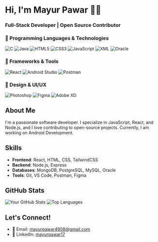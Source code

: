 # Hi, I'm Mayur Pawar 👋🏻
### Full-Stack Developer | Open Source Contributor


### 🚀 Programming Languages & Technologies

![C](https://img.shields.io/badge/C-%2300599C.svg?style=for-the-badge&logo=c&logoColor=white)
![Java](https://img.shields.io/badge/Java-%23ED8B00.svg?style=for-the-badge&logo=java&logoColor=white)
![HTML5](https://img.shields.io/badge/HTML5-%23E34F26.svg?style=for-the-badge&logo=html5&logoColor=white)
![CSS3](https://img.shields.io/badge/CSS3-%231572B6.svg?style=for-the-badge&logo=css3&logoColor=white)
![JavaScript](https://img.shields.io/badge/JavaScript-%23F7DF1E.svg?style=for-the-badge&logo=javascript&logoColor=black)
![XML](https://img.shields.io/badge/XML-%23FF6600.svg?style=for-the-badge&logo=xml&logoColor=white)
![Oracle](https://img.shields.io/badge/Oracle-%23F80000.svg?style=for-the-badge&logo=oracle&logoColor=white)

### 📱 Frameworks & Tools

![React](https://img.shields.io/badge/React-%2361DAFB.svg?style=for-the-badge&logo=react&logoColor=black)
![Android Studio](https://img.shields.io/badge/Android%20Studio-%233DDC84.svg?style=for-the-badge&logo=android-studio&logoColor=white)
![Postman](https://img.shields.io/badge/Postman-%23FF6C37.svg?style=for-the-badge&logo=postman&logoColor=white)

### 🎨 Design & UI/UX

![Photoshop](https://img.shields.io/badge/Adobe%20Photoshop-%2300C4FF.svg?style=for-the-badge&logo=adobe-photoshop&logoColor=white)
![Figma](https://img.shields.io/badge/Figma-%23F24E1E.svg?style=for-the-badge&logo=figma&logoColor=white)
![Adobe XD](https://img.shields.io/badge/Adobe%20XD-%23FF61F6.svg?style=for-the-badge&logo=adobe-xd&logoColor=white)


## About Me
I'm a passionate software developer. I specialize in JavaScript, React, and Node.js, and I love contributing to open-source projects. Currently, I am working on Android Development.

<!--🔭 **Currently Working On**: A SaaS platform for project management. 
🌱 **Learning**: Java Full Stack Development.  
💬 **Ask Me About**: Web development, APIs, and open-source contributions.  
⚡ **Fun Fact**: I once automated my entire morning routine with Python!--> 

## Skills
- **Frontend**: React, HTML, CSS, TailwindCSS
- **Backend**: Node.js, Express
- **Databases**: MongoDB, PostgreSQL, MySQL, Oracle
- **Tools**: Git, VS Code, Postman, Figma
  <!-- **DevOps**: Docker, Kubernetes, AWS, GitHub Actions -->
<!--
## Projects
| Project | Description | Technologies |
|---------|-------------|--------------|
| [Taskify](https://github.com/yourusername/taskify) | A task management app with real-time collaboration. | React, Node.js, MongoDB |
| [Blogify](https://github.com/yourusername/blogify) | A blogging platform with Markdown support. | Next.js, Firebase |
| [DevConnect](https://github.com/yourusername/devconnect) | A social network for developers. | React, GraphQL, PostgreSQL |  -->

## GitHub Stats
![Your GitHub Stats](https://github-readme-stats.vercel.app/api?username=yourusername&show_icons=true&theme=radical)
![Top Languages](https://github-readme-stats.vercel.app/api/top-langs/?username=yourusername&layout=compact&theme=radical)

## Let's Connect!
- 📧 Email: mayurpawar4908@gmail.com
- 💼 LinkedIn: [mayurpawar17](https://linkedin.com/in/mayurpawar17)
<!-- 🌐 Portfolio: [yourportfolio.com](https://yourportfolio.com) -->
